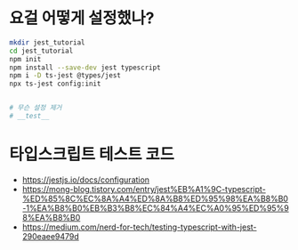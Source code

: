 # 요걸 어떻게 설정했나?

```sh
mkdir jest_tutorial
cd jest_tutorial
npm init
npm install --save-dev jest typescript
npm i -D ts-jest @types/jest
npx ts-jest config:init


# 무슨 설정 제거
# __test__
```

# 타입스크립트 테스트 코드

- https://jestjs.io/docs/configuration
- https://mong-blog.tistory.com/entry/jest%EB%A1%9C-typescript-%ED%85%8C%EC%8A%A4%ED%8A%B8%ED%95%98%EA%B8%B0-1%EA%B8%B0%EB%B3%B8%EC%84%A4%EC%A0%95%ED%95%98%EA%B8%B0
- https://medium.com/nerd-for-tech/testing-typescript-with-jest-290eaee9479d
